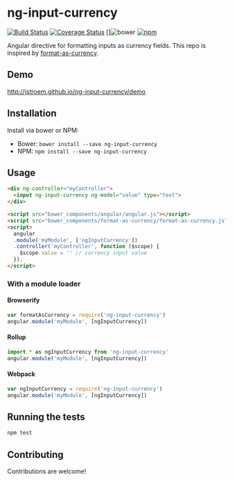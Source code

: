 # ng-input-currency

[![Build Status](https://travis-ci.org/jstroem/ng-input-currency.svg?branch=master)](https://travis-ci.org/jstroem/ng-input-currency)
[![Coverage Status](https://coveralls.io/repos/github/jstroem/ng-input-currency/badge.svg?branch=master)](https://coveralls.io/github/jstroem/ng-input-currency?branch=master)
[]![bower]
[![npm]](https://www.npmjs.com/package/ng-input-currency)

[build]: https://img.shields.io/travis/project/jstroem/ng-input-currency.svg?branch=master&style=flat-square
[coverage]: http://img.shields.io/coveralls/jstroem/ng-input-currency.svg?branch=master&style=flat-square
[bower]: https://img.shields.io/bower/v/ng-input-currency.svg?style=flat-square
[npm]: https://img.shields.io/npm/v/ng-input-currency.svg?style=flat-square

Angular directive for formatting inputs as currency fields. This repo is inspired by [format-as-currency](https://github.com/bcherny/format-as-currency).

## Demo

http://jstroem.github.io/ng-input-currency/demo

## Installation

Install via bower or NPM:

- Bower: `bower install --save ng-input-currency`
- NPM: `npm install --save ng-input-currency`

## Usage

```html
<div ng-controller="myController">
  <input ng-input-currency ng-model="value" type="text">
</div>

<script src="bower_components/angular/angular.js"></script>
<script src="bower_components/format-as-currency/format-as-currency.js"></script>
<script>
  angular
  .module('myModule', ['ngInputCurrency'])
  .controller('myController', function ($scope) {
    $scope.value = '' // currency input value
  });
</script>
```

### With a module loader

#### Browserify

```js
var formatAsCurrency = require('ng-input-currency')
angular.module('myModule', [ngInputCurrency])
```

#### Rollup

```js
import * as ngInputCurrency from 'ng-input-currency'
angular.module('myModule', [ngInputCurrency])
```

#### Webpack

```js
var ngInputCurrency = require('ng-input-currency')
angular.module('myModule', [ngInputCurrency])
```

## Running the tests

```sh
npm test
```

## Contributing

Contributions are welcome!
